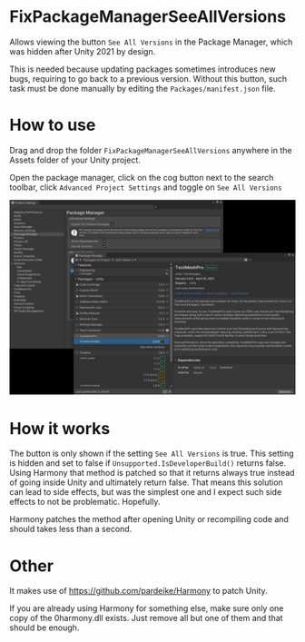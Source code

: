 # FixPackageManagerSeeAllVersions
Allows viewing the button `See All Versions` in the Package Manager, which was hidden after Unity 2021 by design.

This is needed because updating packages sometimes introduces new bugs, requiring to go back to a previous version. Without this button, such task must be done manually by editing the `Packages/manifest.json` file.

# How to use
Drag and drop the folder `FixPackageManagerSeeAllVersions` anywhere in the Assets folder of your Unity project.

Open the package manager, click on the cog button next to the search toolbar, click `Advanced Project Settings` and toggle on `See All Versions`

![Image showing the feature](img.png)

# How it works

The button is only shown if the setting `See All Versions` is true. This setting is hidden and set to false if `Unsupported.IsDeveloperBuild()` returns false.
Using Harmony that method is patched so that it returns always true instead of going inside Unity and ultimately return false. That means this solution can lead to side effects, but was the simplest one and I expect such side effects to not be problematic. Hopefully.

Harmony patches the method after opening Unity or recompiling code and should takes less than a second.

# Other

It makes use of https://github.com/pardeike/Harmony to patch Unity.

If you are already using Harmony for something else, make sure only one copy of the 0harmony.dll exists. Just remove all but one of them and that should be enough.

